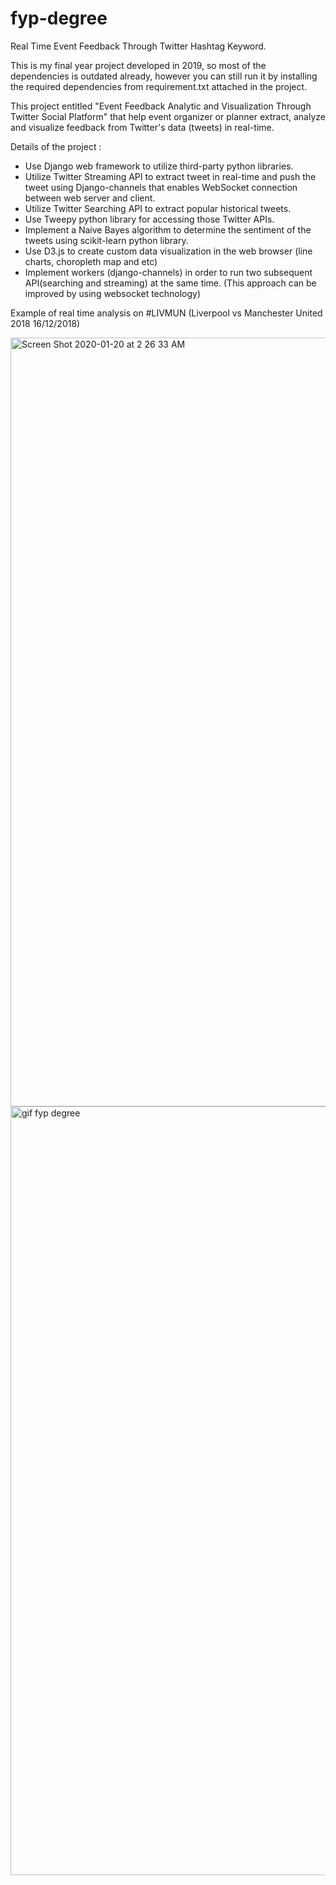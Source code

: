 # fyp-degree
Real Time Event Feedback Through Twitter Hashtag Keyword.

This is my final year project developed in 2019, so most of the dependencies is outdated already, however you can still run it by installing the required dependencies from requirement.txt attached in the project.

This project entitled "Event Feedback Analytic and Visualization Through Twitter Social Platform" that help event organizer or planner extract, analyze and visualize feedback from Twitter's data (tweets) in real-time.

Details of the project :
- Use Django web framework to utilize third-party python libraries.
- Utilize Twitter Streaming API to extract tweet in real-time and push the tweet using Django-channels that enables WebSocket connection between web server and client.
- Utilize Twitter Searching API to extract popular historical tweets.
- Use Tweepy python library for accessing those Twitter APIs.
- Implement a Naive Bayes algorithm to determine the sentiment of the tweets using scikit-learn python library.
- Use D3.js to create custom data visualization in the web browser (line charts, choropleth map and etc)
- Implement workers (django-channels) in order to run two subsequent API(searching and streaming) at the same time. (This approach can be improved by using websocket technology)


Example of real time analysis on #LIVMUN (Liverpool vs Manchester United 2018 16/12/2018)

<img width="1230" alt="Screen Shot 2020-01-20 at 2 26 33 AM" src="https://user-images.githubusercontent.com/55307820/216111512-16e328bb-9e3c-4559-b037-d9ba2bd94964.png">

<img width=1230 alt="gif fyp degree" src="https://user-images.githubusercontent.com/55307820/216255203-27e097f2-8d44-47f3-8721-0a601de8cd2a.gif">

<!-- Example of historical analysis on #LIVMUN (Liverpool vs Manchester United 2018 16/12/2018)
 -->
